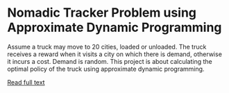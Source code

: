 # Nomadic Tracker Problem using Approximate Dynamic Programming

Assume a truck may move to 20 cities, loaded or unloaded. The truck receives a reward when it visits a city on which there is demand, otherwise it incurs a cost. Demand is random. This project is about calculating the optimal policy of the truck using approximate dynamic programming.

[Read full text](https://www.researchgate.net/publication/352998448_Nomadic_Trucker_Project_A_Large-Scale_Markov_Decision_Process?channel=doi&linkId=60e34615458515d6fbfe5d42&showFulltext=true)
